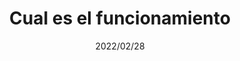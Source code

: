 ---
layout: ../../layouts/BlogPostLayout.astro
title: Cual es el funcionamiento
draft: false
date: 2022/02/28
short: Contamos cómo se puede crear un blog de ejemplo a partir de otro
 tipo de archivos.
---